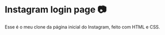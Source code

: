 # Instagram login page :camera:

Esse é o meu clone da página inicial do Instagram, feito com HTML e CSS.

